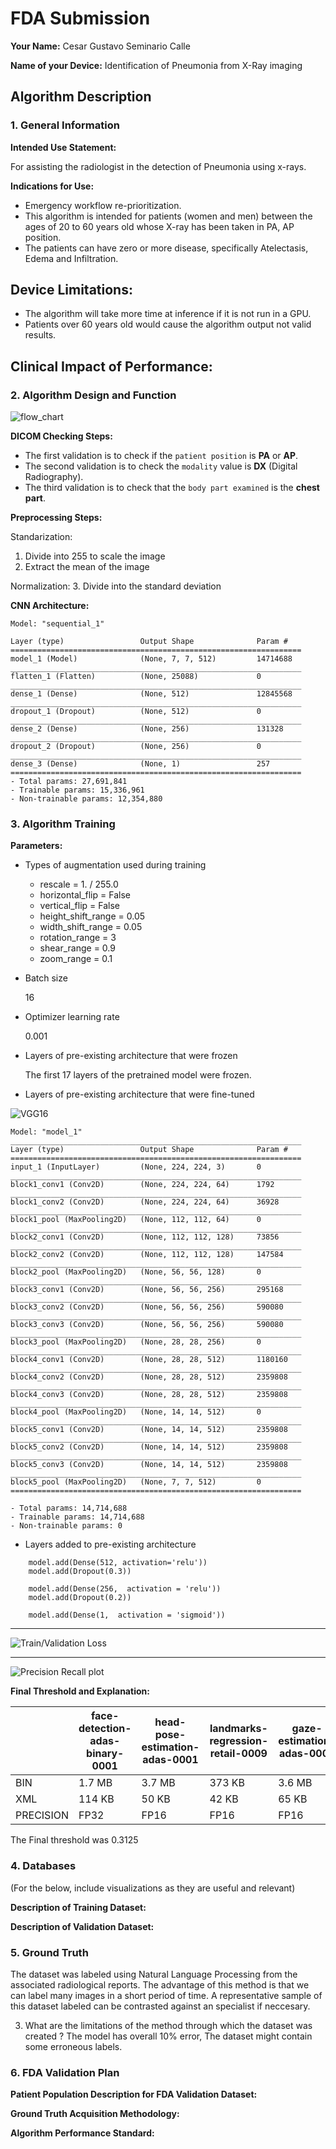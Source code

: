 # FDA  Submission

**Your Name:**
Cesar Gustavo Seminario Calle

**Name of your Device:**
Identification of Pneumonia from X-Ray imaging

## Algorithm Description 

### 1. General Information

**Intended Use Statement:** 

 For assisting the radiologist in the detection of Pneumonia using x-rays.


**Indications for Use:**

- Emergency workflow re-prioritization.
- This algorithm is intended for patients (women and men) between the ages of 20 to 60 years old whose X-ray has been taken in PA, AP position.
- The patients can have zero or more disease, specifically Atelectasis, Edema and Infiltration.

**Device Limitations:**
- 
- The algorithm will take more time at inference if it is not run in a GPU.
- Patients over 60 years old would cause the algorithm output not valid results.


**Clinical Impact of Performance:**
- 
### 2. Algorithm Design and Function


![flow_chart](img/flow_chart.PNG)


**DICOM Checking Steps:**
- The first validation is to check if the `patient position` is **PA** or **AP**.
- The second validation is to check the `modality` value is **DX** (Digital Radiography).
- The third validation is to check that the `body part examined` is the **chest part**.


**Preprocessing Steps:**

Standarization:
1. Divide into 255 to scale the image
2. Extract the mean of the image

Normalization:
3. Divide into the standard deviation

**CNN Architecture:**

```
Model: "sequential_1"

Layer (type)                 Output Shape              Param #   
=================================================================
model_1 (Model)              (None, 7, 7, 512)         14714688  
_________________________________________________________________
flatten_1 (Flatten)          (None, 25088)             0         
_________________________________________________________________
dense_1 (Dense)              (None, 512)               12845568  
_________________________________________________________________
dropout_1 (Dropout)          (None, 512)               0         
_________________________________________________________________
dense_2 (Dense)              (None, 256)               131328    
_________________________________________________________________
dropout_2 (Dropout)          (None, 256)               0         
_________________________________________________________________
dense_3 (Dense)              (None, 1)                 257       
=================================================================
- Total params: 27,691,841
- Trainable params: 15,336,961
- Non-trainable params: 12,354,880
```

### 3. Algorithm Training
**Parameters:**

* Types of augmentation used during training

    - rescale = 1. / 255.0
    - horizontal_flip =  False
    - vertical_flip = False 
    - height_shift_range = 0.05
    - width_shift_range = 0.05
    - rotation_range = 3
    - shear_range = 0.9
    - zoom_range = 0.1


* Batch size

    16

* Optimizer learning rate
    
    0.001

* Layers of pre-existing architecture that were frozen
    
    The first 17 layers of the pretrained model were frozen.


* Layers of pre-existing architecture that were fine-tuned


![VGG16](img/vgg_architecture.PNG)


```
Model: "model_1"
_________________________________________________________________
Layer (type)                 Output Shape              Param #   
=================================================================
input_1 (InputLayer)         (None, 224, 224, 3)       0         
_________________________________________________________________
block1_conv1 (Conv2D)        (None, 224, 224, 64)      1792      
_________________________________________________________________
block1_conv2 (Conv2D)        (None, 224, 224, 64)      36928     
_________________________________________________________________
block1_pool (MaxPooling2D)   (None, 112, 112, 64)      0         
_________________________________________________________________
block2_conv1 (Conv2D)        (None, 112, 112, 128)     73856     
_________________________________________________________________
block2_conv2 (Conv2D)        (None, 112, 112, 128)     147584    
_________________________________________________________________
block2_pool (MaxPooling2D)   (None, 56, 56, 128)       0         
_________________________________________________________________
block3_conv1 (Conv2D)        (None, 56, 56, 256)       295168    
_________________________________________________________________
block3_conv2 (Conv2D)        (None, 56, 56, 256)       590080    
_________________________________________________________________
block3_conv3 (Conv2D)        (None, 56, 56, 256)       590080    
_________________________________________________________________
block3_pool (MaxPooling2D)   (None, 28, 28, 256)       0         
_________________________________________________________________
block4_conv1 (Conv2D)        (None, 28, 28, 512)       1180160   
_________________________________________________________________
block4_conv2 (Conv2D)        (None, 28, 28, 512)       2359808   
_________________________________________________________________
block4_conv3 (Conv2D)        (None, 28, 28, 512)       2359808   
_________________________________________________________________
block4_pool (MaxPooling2D)   (None, 14, 14, 512)       0         
_________________________________________________________________
block5_conv1 (Conv2D)        (None, 14, 14, 512)       2359808   
_________________________________________________________________
block5_conv2 (Conv2D)        (None, 14, 14, 512)       2359808   
_________________________________________________________________
block5_conv3 (Conv2D)        (None, 14, 14, 512)       2359808   
_________________________________________________________________
block5_pool (MaxPooling2D)   (None, 7, 7, 512)         0         
=================================================================
```
    - Total params: 14,714,688
    - Trainable params: 14,714,688
    - Non-trainable params: 0


* Layers added to pre-existing architecture
```
    model.add(Dense(512, activation='relu'))
    model.add(Dropout(0.3))    
    
    model.add(Dense(256,  activation = 'relu'))
    model.add(Dropout(0.2))
    
    model.add(Dense(1,  activation = 'sigmoid'))
```


----

![Train/Validation Loss](img/loss_plot.PNG)

----

![Precision Recall plot](img/precision_recall_plot.PNG)

**Final Threshold and Explanation:**

| |face-detection-adas-binary-0001|head-pose-estimation-adas-0001|landmarks-regression-retail-0009|gaze-estimation-adas-0002|
|-|-|-|-|-|
|BIN|1.7 MB|3.7 MB|373 KB|3.6 MB|
|XML|114 KB|50 KB|42 KB|65 KB|
|PRECISION|FP32|FP16|FP16|FP16|

The Final threshold was 0.3125



### 4. Databases
 (For the below, include visualizations as they are useful and relevant)

**Description of Training Dataset:** 


**Description of Validation Dataset:** 


### 5. Ground Truth

The dataset was labeled using Natural Language Processing from the associated radiological reports.
The advantage of this method is that we can label many images in a short period of time.
A representative sample of this dataset labeled can be contrasted against an specialist if neccesary.

3. What are the limitations of the method through which the dataset was created ?
The model has overall 10% error, The dataset might contain some erroneous labels.

### 6. FDA Validation Plan

**Patient Population Description for FDA Validation Dataset:**

**Ground Truth Acquisition Methodology:**

**Algorithm Performance Standard:**

